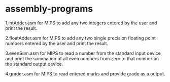 # assembly-programs
1.intAdder.asm for MIPS to add any two integers entered by the user and print the result.

2.floatAdder.asm for MIPS to add any two single precision floating point numbers entered by the user and print the result.

3.evenSum.asm for MIPS to read a number from the standard input device and print the summation of all even numbers from zero to that number on the standard output device.

4.grader.asm for MIPS to read entered marks and provide grade as a output.
